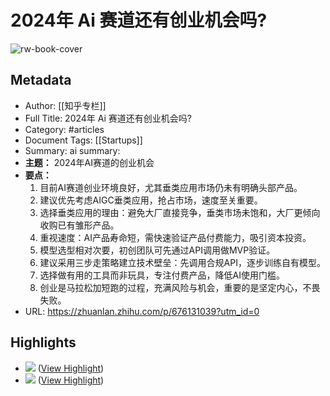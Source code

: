 # 2024年 Ai 赛道还有创业机会吗?

![rw-book-cover](https://readwise-assets.s3.amazonaws.com/static/images/article4.6bc1851654a0.png)

## Metadata
- Author: [[知乎专栏]]
- Full Title: 2024年 Ai 赛道还有创业机会吗?
- Category: #articles
- Document Tags: [[Startups]] 
- Summary: ai summary: 
- **主题：** 2024年AI赛道的创业机会
- **要点：**
    1. 目前AI赛道创业环境良好，尤其垂类应用市场仍未有明确头部产品。
    2. 建议优先考虑AIGC垂类应用，抢占市场，速度至关重要。
    3. 选择垂类应用的理由：避免大厂直接竞争，垂类市场未饱和，大厂更倾向收购已有雏形产品。
    4. 重视速度：AI产品寿命短，需快速验证产品付费能力，吸引资本投资。
    5. 模型选型相对次要，初创团队可先通过API调用做MVP验证。
    6. 建议采用三步走策略建立技术壁垒：先调用合规API，逐步训练自有模型。
    7. 选择做有用的工具而非玩具，专注付费产品，降低AI使用门槛。
    8. 创业是马拉松加短跑的过程，充满风险与机会，重要的是坚定内心，不畏失败。
- URL: https://zhuanlan.zhihu.com/p/676131039?utm_id=0

## Highlights
- ![](https://pic3.zhimg.com/80/v2-7ee29176b5df1e8835552a8b8053829e_1440w.jpg) ([View Highlight](https://read.readwise.io/read/01hx0r7n67ykneje3m8k77ff5a))
- ![](https://pic3.zhimg.com/80/v2-7ee29176b5df1e8835552a8b8053829e_1440w.jpg) ([View Highlight](https://read.readwise.io/read/01hx0r7n72kx80tmbhet5grttr))
